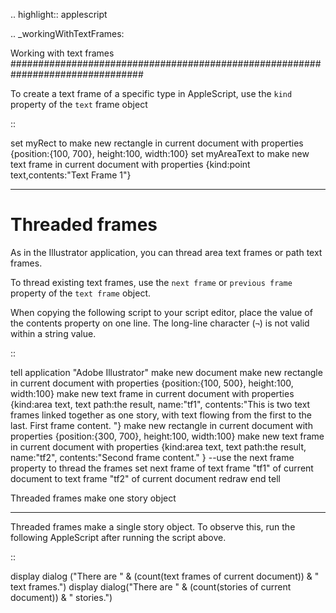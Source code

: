 .. highlight:: applescript

.. _workingWithTextFrames:

Working with text frames
################################################################################

To create a text frame of a specific type in AppleScript, use the ``kind`` property of the ``text`` frame object

::

  set myRect to make new rectangle in current document with properties
  {position:{100, 700}, height:100, width:100}
  set myAreaText to make new text frame in current document with properties
  {kind:point text,contents:"Text Frame 1"}

----

Threaded frames
================================================================================

As in the Illustrator application, you can thread area text frames or path text frames.

To thread existing text frames, use the ``next frame`` or ``previous frame`` property of the ``text frame`` object.

When copying the following script to your script editor, place the value of the contents property on one line. The long-line character (``¬``) is not valid within a string value.

::

  tell application "Adobe Illustrator"
    make new document
    make new rectangle in current document with properties
      {position:{100, 500}, height:100, width:100}
    make new text frame in current document with properties
      {kind:area text, text path:the result, name:"tf1", contents:"This is two text frames linked together as one story, with text flowing from the first to the last. First frame content. "}
    make new rectangle in current document with properties
      {position:{300, 700}, height:100, width:100}
    make new text frame in current document with properties
      {kind:area text, text path:the result, name:"tf2", contents:"Second frame content." }
    --use the next frame property to thread the frames
      set next frame of text frame "tf1" of current document to
      text frame "tf2" of current document
    redraw
  end tell


Threaded frames make one story object
********************************************************************************

Threaded frames make a single story object. To observe this, run the following AppleScript after running the script above.

::

  display dialog ("There are " & (count(text frames of current document)) & " text frames.")
  display dialog("There are " & (count(stories of current document)) & " stories.")
